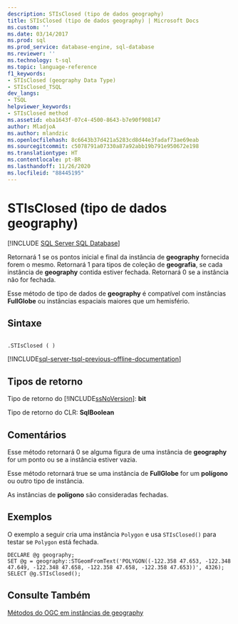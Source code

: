 ```yaml
---
description: STIsClosed (tipo de dados geography)
title: STIsClosed (tipo de dados geography) | Microsoft Docs
ms.custom: ''
ms.date: 03/14/2017
ms.prod: sql
ms.prod_service: database-engine, sql-database
ms.reviewer: ''
ms.technology: t-sql
ms.topic: language-reference
f1_keywords:
- STIsClosed (geography Data Type)
- STIsClosed_TSQL
dev_langs:
- TSQL
helpviewer_keywords:
- STIsClosed method
ms.assetid: eba1643f-07c4-4500-8643-b7e90f908147
author: MladjoA
ms.author: mlandzic
ms.openlocfilehash: 8c6643b37d421a5283cd8d44e3fadaf73ae69eab
ms.sourcegitcommit: c5078791a07330a87a92abb19b791e950672e198
ms.translationtype: HT
ms.contentlocale: pt-BR
ms.lasthandoff: 11/26/2020
ms.locfileid: "88445195"
---
```

# <a name="stisclosed-geography-data-type"></a>STIsClosed (tipo de dados geography)
[!INCLUDE [SQL Server SQL Database](../../includes/applies-to-version/sql-asdb.md)]

  Retornará 1 se os pontos inicial e final da instância de **geography** fornecida forem o mesmo. Retornará 1 para tipos de coleção de **geografia**, se cada instância de **geography** contida estiver fechada. Retornará 0 se a instância não for fechada.  
  
 Esse método de tipo de dados de **geography** é compatível com instâncias **FullGlobe** ou instâncias espaciais maiores que um hemisfério.  
  
## <a name="syntax"></a>Sintaxe  
  
```  
  
.STIsClosed ( )  
```  
  
[!INCLUDE[sql-server-tsql-previous-offline-documentation](../../includes/sql-server-tsql-previous-offline-documentation.md)]

## <a name="return-types"></a>Tipos de retorno
 Tipo de retorno do [!INCLUDE[ssNoVersion](../../includes/ssnoversion-md.md)]: **bit**  
  
 Tipo de retorno do CLR: **SqlBoolean**  
  
## <a name="remarks"></a>Comentários  
 Esse método retornará 0 se alguma figura de uma instância de **geography** for um ponto ou se a instância estiver vazia.  
  
 Esse método retornará true se uma instância de **FullGlobe** for um **polígono** ou outro tipo de instância.  
  
 As instâncias de **polígono** são consideradas fechadas.  
  
## <a name="examples"></a>Exemplos  
 O exemplo a seguir cria uma instância `Polygon` e usa `STIsClosed()` para testar se `Polygon` está fechada.  
  
```  
DECLARE @g geography;  
SET @g = geography::STGeomFromText('POLYGON((-122.358 47.653, -122.348 47.649, -122.348 47.658, -122.358 47.658, -122.358 47.653))', 4326);  
SELECT @g.STIsClosed();  
```  
  
## <a name="see-also"></a>Consulte Também  
 [Métodos do OGC em instâncias de geography](../../t-sql/spatial-geography/ogc-methods-on-geography-instances.md)  
  
  
